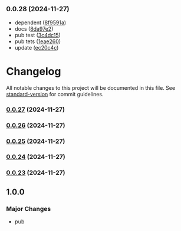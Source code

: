 ## <small>0.0.28 (2024-11-27)</small>

* dependent ([8f9591a](https://github.com/huabuyu05100510/pnpm-monorepo/commit/8f9591a))
* docs ([8da97e2](https://github.com/huabuyu05100510/pnpm-monorepo/commit/8da97e2))
* pub test ([3c4dc15](https://github.com/huabuyu05100510/pnpm-monorepo/commit/3c4dc15))
* pub tets ([1eae260](https://github.com/huabuyu05100510/pnpm-monorepo/commit/1eae260))
* update ([ec20c4c](https://github.com/huabuyu05100510/pnpm-monorepo/commit/ec20c4c))



# Changelog

All notable changes to this project will be documented in this file. See [standard-version](https://github.com/conventional-changelog/standard-version) for commit guidelines.

### [0.0.27](https://github.com/huabuyu05100510/pnpm-monorepo/compare/v0.0.26...v0.0.27) (2024-11-27)

### [0.0.26](https://github.com/huabuyu05100510/pnpm-monorepo/compare/v0.0.25...v0.0.26) (2024-11-27)

### [0.0.25](https://github.com/huabuyu05100510/pnpm-monorepo/compare/v0.0.24...v0.0.25) (2024-11-27)

### [0.0.24](https://github.com/huabuyu05100510/pnpm-monorepo/compare/v0.0.23...v0.0.24) (2024-11-27)

### [0.0.23](https://github.com/huabuyu05100510/pnpm-monorepo/compare/v1.0.2...v0.0.23) (2024-11-27)

## 1.0.0

### Major Changes

- pub
